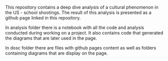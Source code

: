 This repository contains a deep dive analysis of a cultural phenomenon in the US - school shootings.
The result of this analysis is presented as a github page linked in this repository.

In analysis folder there is a notebook with all the code and analysis conducted during working on a project. It also contains code that generated the diagrams that are later used in the page.

In dosc folder there are files with github pages content as well as folders containing diagrams that are display on the page.
